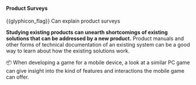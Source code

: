 <div id="title">

#### Product Surveys

</div>

<span id="prereqs"></span>

<span id="outcomes">{{glyphicon_flag}} Can explain product surveys</span>

<div id="body">

**Studying existing products can unearth shortcomings of existing solutions that can be addressed by a new product.** Product manuals and other forms of technical documentation of an existing system can be a good way to learn about how the existing solutions work.

<tip-box> 

:package: When developing a game for a mobile device, a look at a similar PC game can give insight into the kind of features and interactions the mobile game can offer.

</tip-box>
 

</div>

<div id="extras">
</div>